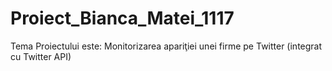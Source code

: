 # Proiect_Bianca_Matei_1117
Tema Proiectului este: Monitorizarea apariţiei unei firme pe Twitter (integrat cu Twitter API)
